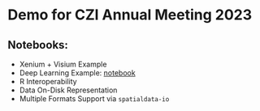 # Demo for CZI Annual Meeting 2023

## Notebooks:

-  Xenium + Visium Example
-  Deep Learning Example: [notebook](https://github.com/scverse/spatialdata-notebooks/blob/main/notebooks/examples/densenet.ipynb)
-  R Interoperability
-  Data On-Disk Representation
-  Multiple Formats Support via `spatialdata-io`
